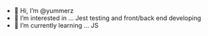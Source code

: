 - 👋 Hi, I’m @yummerz
- 👀 I’m interested in ... Jest testing and front/back end developing 
- 🌱 I’m currently learning ... JS


<!---
yummerz/yummerz is a ✨ special ✨ repository because its `README.md` (this file) appears on your GitHub profile.
You can click the Preview link to take a look at your changes.
--->
